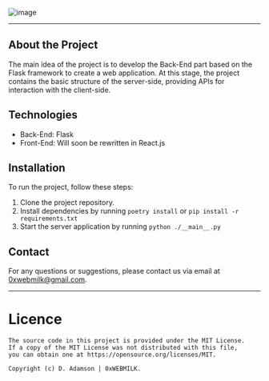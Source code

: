 ![image](https://github.com/0xWEBMILK/Crypto-Currency-Site/assets/116514936/961126a3-3da9-4cb2-9467-ba4a61d59dee)

---

## About the Project
The main idea of the project is to develop the Back-End part based on the Flask framework to create a web application. At this stage, the project contains the basic structure of the server-side, providing APIs for interaction with the client-side.

## Technologies
- Back-End: Flask
- Front-End: Will soon be rewritten in React.js

## Installation
To run the project, follow these steps:
1. Clone the project repository.
2. Install dependencies by running ```poetry install``` or ```pip install -r requirements.txt```
3. Start the server application by running ```python ./__main__.py```


## Contact
For any questions or suggestions, please contact us via email at 0xwebmilk@gmail.com.

---

# Licence
```
The source code in this project is provided under the MIT License.
If a copy of the MIT License was not distributed with this file,
you can obtain one at https://opensource.org/licenses/MIT.

Copyright (c) D. Adamson | 0xWEBMILK.
```
